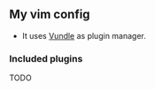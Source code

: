 ## My vim config 

- It uses [Vundle](https://github.com/VundleVim/Vundle.vim) as plugin manager.

### Included plugins

TODO


